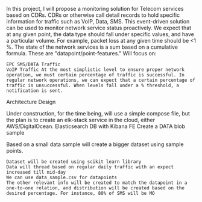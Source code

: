 In this project, I will propose a monitoring solution for Telecom services based on CDRs. CDRs or otherwise call detail records to hold specific information for traffic such as VoIP, Data, SMS. This event-driven solution can be used to monitor network service status proactively. We expect that at any given point, the data type should fall under specific values, and have a particular volume. For example, packet loss at any given time should be <1 %. The state of the network services is a sum based on a cumulative formula. These are "datapoint/point-features."
Will focus on:

    EPC SMS/DATA Traffic
    VoIP Traffic At the most simplistic level to ensure proper network operation, we must certain percentage of traffic is successful. In regular network operations, we can expect that a certain percentage of traffic is unsuccessful. When levels fall under a % threshold, a notification is sent.

Architecture Design

Under construction, for the time being, will use a simple compose file, but the plan is to create an elk-stack service in the cloud, either AWS/DigitalOcean. Elasticsearch DB with Kibana FE
Create a DATA blob sample

Based on a small data sample will create a bigger dataset using sample points.

    Dataset will be created using scikit learn library
    Data will thread based on regular daily traffic with an expect increased till mid-day
    We can use data_sample.csv for datapoints
    The other relevant info will be created to match the datapoint in a one-to-one relation, and distribution will be created based on the desired percentage. For instance, 80% of SMS will be MO
